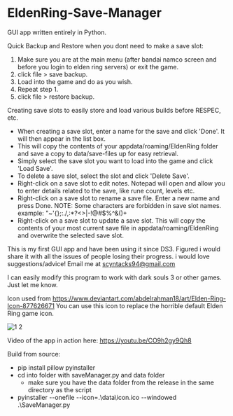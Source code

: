 # EldenRing-Save-Manager
GUI app written entirely in Python.


Quick Backup and Restore when you dont need to make a save slot:
  
  1. Make sure you are at the main menu (after bandai namco screen and before you login to elden ring servers) or exit the game.
  2. click file > save backup.
  3. Load into the game and do as you wish.
  4. Repeat step 1.
  4. click file > restore backup.


Creating save slots to easily store and load various builds before RESPEC, etc.
  
  - When creating a save slot, enter a name for the save and click 'Done'. It will then appear in the list box.
  - This will copy the contents of your appdata/roaming/EldenRing folder and save a copy to data/save-files up for easy retrieval.
  - Simply select the save slot you want to load into the game and click 'Load Save'.
  - To delete a save slot, select the slot and click 'Delete Save'.
  - Right-click on a save slot to edit notes. Notepad will open and allow you to enter details related to the save, like rune count, levels etc.
  - Right-click on a save slot to rename a save file. Enter a new name and press Done. NOTE: Some characters are forbidden in save slot names. example: "~'{};:./\,:*?<>|-!@#$%^&()+
  - Right-click on a save slot to update a save slot. This will copy the contents of your most current save file in appdata/roaming/EldenRing and overwrite the      selected save slot.



This is my first GUI app and have been using it since DS3. Figured i would share it with all the issues of people losing their progress. i would love suggestions/advice! Email me at scyntacks94@gmail.com


I can easily modify this program to work with dark souls 3 or other games. Just let me know.

Icon used from https://www.deviantart.com/abdelrahman18/art/Elden-Ring-Icon-877626671
You can use this icon to replace the horrible default Elden Ring game icon.



![1 2](https://user-images.githubusercontent.com/68882322/157093926-c4476981-3a80-42a0-a7f0-717486706347.jpg)

Video of the app in action here: https://youtu.be/CO9h2gy9Qh8


Build from source:
  - pip install pillow pyinstaller
  - cd into folder with saveManager.py and data folder
    - make sure you have the data folder from the release in the same directory as the script
  - pyinstaller --onefile --icon=.\data\icon.ico --windowed .\SaveManager.py
